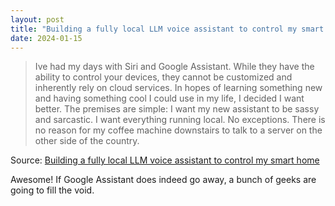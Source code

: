 ```yaml
---
layout: post
title: "Building a fully local LLM voice assistant to control my smart home"
date: 2024-01-15
---
```


> Ive had my days with Siri and Google Assistant. While they have the ability to control your devices, they cannot be customized and inherently rely on cloud services. In hopes of learning something new and having something cool I could use in my life, I decided I want better. The premises are simple: I want my new assistant to be sassy and sarcastic. I want everything running local. No exceptions. There is no reason for my coffee machine downstairs to talk to a server on the other side of the country.

Source: [Building a fully local LLM voice assistant to control my smart home](https://johnthenerd.com/blog/local-llm-assistant/)

Awesome! If Google Assistant does indeed go away, a bunch of geeks are going to fill the void. 
